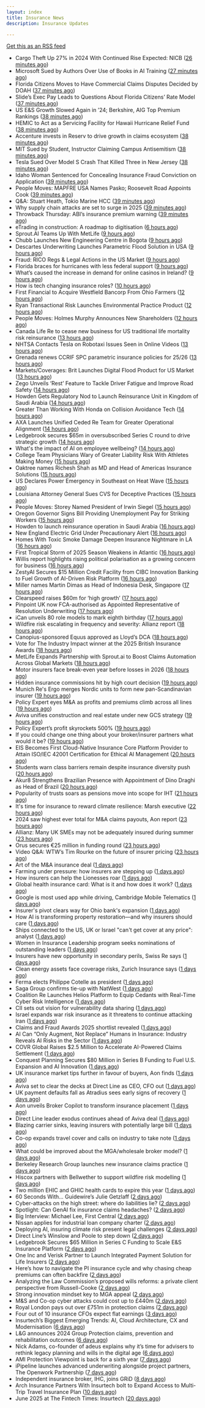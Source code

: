```yaml
---
layout: index
title: Insurance News
description: Insurance Updates

---
```


[Get this as an RSS feed](/insurance.rss)

<!-- news_marker starts -->
- Cargo Theft Up 27% in 2024 With Continued Rise Expected: NICB ([26 minutes ago](https://www.insurancejournal.com/news/national/2025/06/26/829178.htm))
- Microsoft Sued by Authors Over Use of Books in AI Training ([27 minutes ago](https://www.insurancejournal.com/news/national/2025/06/26/829185.htm))
- Florida Citizens Moves to Have Commercial Claims Disputes Decided by DOAH ([37 minutes ago](https://www.insurancejournal.com/news/southeast/2025/06/26/829201.htm))
- Slide’s Exec Pay Leads to Questions About Florida Citizens’ Rate Model ([37 minutes ago](https://www.insurancejournal.com/news/southeast/2025/06/26/829191.htm))
- US E&S Growth Slowed Again in ’24; Berkshire, AIG Top Premium Rankings ([38 minutes ago](https://www.insurancejournal.com/news/national/2025/06/26/829181.htm))
- HEMIC to Act as a Servicing Facility for Hawaii Hurricane Relief Fund ([38 minutes ago](https://www.insurancejournal.com/news/west/2025/06/26/829134.htm))
- Accenture invests in Reserv to drive growth in claims ecosystem ([38 minutes ago](https://www.reinsurancene.ws/accenture-invests-in-reserv-to-drive-growth-in-claims-ecosystem/))
- MIT Sued by Student, Instructor Claiming Campus Antisemitism ([38 minutes ago](https://www.insurancejournal.com/news/east/2025/06/26/829212.htm))
- Tesla Sued Over Model S Crash That Killed Three in New Jersey ([38 minutes ago](https://www.insurancejournal.com/news/east/2025/06/26/829099.htm))
- Idaho Woman Sentenced for Concealing Insurance Fraud Conviction on Application ([39 minutes ago](https://www.insurancejournal.com/news/west/2025/06/26/829188.htm))
- People Moves: MAPFRE USA Names Pasko; Roosevelt Road Appoints Cook ([39 minutes ago](https://www.insurancejournal.com/news/east/2025/06/26/829002.htm))
- Q&A: Stuart Heath, Tokio Marine HCC ([39 minutes ago](https://www.postonline.co.uk/lloyd%E2%80%99slondon/7957582/qa-stuart-heath-tokio-marine-hcc))
- Why supply chain attacks are set to surge in 2025 ([39 minutes ago](https://www.postonline.co.uk/technology/7957905/why-supply-chain-attacks-are-set-to-surge-in-2025))
- Throwback Thursday: ABI’s insurance premium warning ([39 minutes ago](https://www.postonline.co.uk/personal/7956732/throwback-thursday-abi%E2%80%99s-insurance-premium-warning))
- eTrading in construction: A roadmap to digitisation ([6 hours ago](https://www.insurancebusinessmag.com/uk/news/construction-engineering/etrading-in-construction-a-roadmap-to-digitisation-540304.aspx))
- Sprout.AI Teams Up With MetLife ([9 hours ago](https://insurance-edge.net/2025/06/25/sprout-ai-teams-up-with-metlife/))
- Chubb Launches New Engineering Centre in Bogota ([9 hours ago](https://insurance-edge.net/2025/06/25/chubb-launches-new-engineering-centre-in-bogota/))
- Descartes Underwriting Launches Parametric Flood Solution in USA ([9 hours ago](https://insurance-edge.net/2025/06/25/descartes-underwriting-launches-parametric-flood-solution-in-usa/))
- Fraud: RICO Regs & Legal Actions in the US Market ([9 hours ago](https://insurance-edge.net/2025/06/25/fraud-rico-regs-legal-actions-in-the-us-market/))
- Florida braces for hurricanes with less federal support ([9 hours ago](https://www.dig-in.com/news/florida-braces-for-hurricanes-with-less-federal-support))
- What’s caused the increase in demand for online casinos in Ireland? ([9 hours ago](https://insurance-edge.net/2025/06/25/whats-caused-the-increase-in-demand-for-online-casinos-in-ireland/))
- How is tech changing insurance roles? ([10 hours ago](https://www.dig-in.com/news/how-is-tech-changing-insurance-roles))
- First Financial to Acquire Westfield Bancorp From Ohio Farmers ([12 hours ago](https://www.insurancejournal.com/news/midwest/2025/06/25/829172.htm))
- Ryan Transactional Risk Launches Environmental Practice Product ([12 hours ago](https://www.insurancejournal.com/news/midwest/2025/06/25/829168.htm))
- People Moves: Holmes Murphy Announces New Shareholders ([12 hours ago](https://www.insurancejournal.com/news/midwest/2025/06/25/829150.htm))
- Canada Life Re to cease new business for US traditional life mortality risk reinsurance ([13 hours ago](https://www.reinsurancene.ws/canada-life-re-to-cease-new-business-for-us-traditional-life-mortality-risk-reinsurance/))
- NHTSA Contacts Tesla on Robotaxi Issues Seen in Online Videos ([13 hours ago](https://www.insurancejournal.com/news/national/2025/06/25/829147.htm))
- Grenada renews CCRIF SPC parametric insurance policies for 25/26 ([13 hours ago](https://www.reinsurancene.ws/grenada-renews-ccrif-spc-parametric-insurance-policies-for-25-26/))
- Markets/Coverages: Brit Launches Digital Flood Product for US Market ([13 hours ago](https://www.insurancejournal.com/news/national/2025/06/25/829142.htm))
- Zego Unveils ‘Rest’ Feature to Tackle Driver Fatigue and Improve Road Safety ([14 hours ago](https://www.insurtechinsights.com/zego-unveils-rest-feature-to-tackle-driver-fatigue-and-improve-road-safety/))
- Howden Gets Regulatory Nod to Launch Reinsurance Unit in Kingdom of Saudi Arabia ([14 hours ago](https://www.insurancejournal.com/news/international/2025/06/25/829137.htm))
- Greater Than Working With Honda on Collision Avoidance Tech ([14 hours ago](https://insurance-edge.net/2025/06/25/greater-than-working-with-honda-on-collision-avoidance-tech/))
- AXA Launches Unified Ceded Re Team for Greater Operational Alignment ([14 hours ago](https://www.insurancejournal.com/news/international/2025/06/25/829126.htm))
- Ledgebrook secures $65m in oversubscribed Series C round to drive strategic growth ([14 hours ago](https://www.reinsurancene.ws/ledgebrook-secures-65m-in-oversubscribed-series-c-round-to-drive-strategic-growth/))
- What's the impact of AI on employee wellbeing? ([14 hours ago](https://www.insurancebusinessmag.com/uk/business-strategy/whats-the-impact-of-ai-on-employee-wellbeing-540475.aspx))
- College Team Physicians Wary of Greater Liability Risk With Athletes Making Money ([15 hours ago](https://www.insurancejournal.com/news/national/2025/06/25/829120.htm))
- Oaktree names Richesh Shah as MD and Head of Americas Insurance Solutions ([15 hours ago](https://www.reinsurancene.ws/oaktree-names-richesh-shah-as-md-and-head-of-americas-insurance-solutions/))
- US Declares Power Emergency in Southeast on Heat Wave ([15 hours ago](https://www.insurancejournal.com/news/southeast/2025/06/25/829112.htm))
- Louisiana Attorney General Sues CVS for Deceptive Practices ([15 hours ago](https://www.insurancejournal.com/news/southcentral/2025/06/25/829116.htm))
- People Moves: Storey Named President of Irwin Siegel ([15 hours ago](https://www.insurancejournal.com/news/east/2025/06/25/824990.htm))
- Oregon Governor Signs Bill Providing Unemployment Pay for Striking Workers ([15 hours ago](https://www.insurancejournal.com/news/west/2025/06/25/829101.htm))
- Howden to launch reinsurance operation in Saudi Arabia ([16 hours ago](https://www.reinsurancene.ws/howden-to-launch-reinsurance-operation-in-saudi-arabia/))
- New England Electric Grid Under Precautionary Alert ([16 hours ago](https://www.insurancejournal.com/news/east/2025/06/25/829096.htm))
- Homes With Toxic Smoke Damage Deepen Insurance Nightmare in LA ([16 hours ago](https://www.insurancejournal.com/news/west/2025/06/25/829087.htm))
- First Tropical Storm of 2025 Season Weakens in Atlantic ([16 hours ago](https://www.insurancejournal.com/news/southeast/2025/06/25/829083.htm))
- Willis report highlights rising political polarisation as a growing concern for business ([16 hours ago](https://www.reinsurancene.ws/willis-report-highlights-rising-political-polarisation-as-a-growing-concern-for-business/))
- ZestyAI Secures $15 Million Credit Facility from CIBC Innovation Banking to Fuel Growth of AI-Driven Risk Platform ([16 hours ago](https://www.insurtechinsights.com/zestyai-secures-15-million-credit-facility-from-cibc-innovation-banking-to-fuel-growth-of-ai-driven-risk-platform/))
- Miller names Martin Dimas as Head of Indonesia Desk, Singapore ([17 hours ago](https://www.reinsurancene.ws/miller-names-martin-dimas-as-head-of-indonesia-desk-singapore/))
- Clearspeed raises $60m for ‘high growth’ ([17 hours ago](https://www.postonline.co.uk/technology/7958000/clearspeed-raises-60m-for-%E2%80%98high-growth%E2%80%99))
- Pinpoint UK now FCA-authorised as Appointed Representative of Resolution Underwriting ([17 hours ago](https://www.reinsurancene.ws/pinpoint-uk-now-fca-authorised-as-appointed-representative-of-resolution-underwriting/))
- iCan unveils 80 role models to mark eighth birthday ([17 hours ago](https://www.postonline.co.uk/people/7958001/ican-unveils-80-role-models-to-mark-eighth-birthday))
- Wildfire risk escalating in frequency and severity: Allianz report ([18 hours ago](https://www.insurancebusinessmag.com/uk/news/catastrophe/wildfire-risk-escalating-in-frequency-and-severity-allianz-report-540432.aspx))
- Canopius-sponsored Equus approved as Lloyd’s DCA ([18 hours ago](https://www.reinsurancene.ws/canopius-sponsored-equus-approved-as-lloyds-dca/))
- Vote for The Industry Impact winner at the 2025 British Insurance Awards ([18 hours ago](https://www.postonline.co.uk/commercial/7957980/vote-for-the-industry-impact-winner-at-the-2025-british-insurance-awards))
- MetLife Expands Partnership with Sprout.ai to Boost Claims Automation Across Global Markets ([18 hours ago](https://www.insurtechinsights.com/metlife-expands-partnership-with-sprout-ai-to-boost-claims-automation-across-global-markets/))
- Motor insurers face break-even year before losses in 2026 ([18 hours ago](https://www.postonline.co.uk/personal/7957998/motor-insurers-face-break-even-year-before-losses-in-2026))
- Hidden insurance commissions hit by high court decision ([19 hours ago](https://www.insurancebusinessmag.com/uk/news/property-insurance/hidden-insurance-commissions-hit-by-high-court-decision-540421.aspx))
- Munich Re's Ergo merges Nordic units to form new pan-Scandinavian insurer ([19 hours ago](https://www.insurancebusinessmag.com/uk/news/breaking-news/munich-res-ergo-merges-nordic-units-to-form-new-panscandinavian-insurer-540420.aspx))
- Policy Expert eyes M&A as profits and premiums climb across all lines ([19 hours ago](https://www.insurancebusinessmag.com/uk/news/breaking-news/policy-expert-eyes-manda-as-profits-and-premiums-climb-across-all-lines-540419.aspx))
- Aviva unifies construction and real estate under new GCS strategy ([19 hours ago](https://www.insurancebusinessmag.com/uk/news/construction-engineering/aviva-unifies-construction-and-real-estate-under-new-gcs-strategy-540418.aspx))
- Policy Expert’s profit skyrockets 500% ([19 hours ago](https://www.postonline.co.uk/news/7957999/policy-expert%E2%80%99s-profit-skyrockets-500))
- If you could change one thing about your broker/insurer partners what would it be? ([19 hours ago](https://www.insurancebusinessmag.com/uk/tv/if-you-could-change-one-thing-about-your-brokerinsurer-partners-what-would-it-be-540407.aspx))
- EIS Becomes First Cloud-Native Insurance Core Platform Provider to Attain ISO/IEC 42001 Certification for Ethical AI Management ([20 hours ago](https://www.insurtechinsights.com/eis-becomes-first-cloud-native-insurance-core-platform-provider-to-attain-iso-iec-42001-certification-for-ethical-ai-management/))
- Students warn class barriers remain despite insurance diversity push ([20 hours ago](https://www.postonline.co.uk/people/7957987/students-warn-class-barriers-remain-despite-insurance-diversity-push))
- Akur8 Strengthens Brazilian Presence with Appointment of Dino Draghi as Head of Brazil ([20 hours ago](https://www.insurtechinsights.com/akur8-strengthens-brazilian-presence-with-appointment-of-dino-draghi-as-head-of-brazil/))
- Popularity of trusts soars as pensions move into scope for IHT ([21 hours ago](https://ifamagazine.com/popularity-of-trusts-soars-as-pensions-move-into-scope-for-iht/))
- It's time for insurance to reward climate resilience: Marsh executive ([22 hours ago](https://www.insurancebusinessmag.com/uk/news/breaking-news/its-time-for-insurance-to-reward-climate-resilience-marsh-executive-540381.aspx))
- 2024 saw highest ever total for M&A claims payouts, Aon report ([23 hours ago](https://www.insurancebusinessmag.com/uk/news/breaking-news/2024-saw-highest-ever-total-for-manda-claims-payouts-aon-report-540374.aspx))
- Allianz: Many UK SMEs may not be adequately insured during summer ([23 hours ago](https://www.insurancebusinessmag.com/uk/news/business-resilience/allianz-many-uk-smes-may-not-be-adequately-insured-during-summer-540369.aspx))
- Orus secures €25 million in funding round ([23 hours ago](https://www.insurancebusinessmag.com/uk/news/breaking-news/orus-secures-25-million-in-funding-round-540368.aspx))
- Video Q&A: WTW’s Tim Rourke on the future of insurer pricing ([23 hours ago](https://www.postonline.co.uk/market-access/technology/7957884/video-qa-wtw%E2%80%99s-tim-rourke-on-the-future-of-insurer-pricing))
- Art of the M&A insurance deal ([1 days ago](https://www.postonline.co.uk/commercial/7957730/art-of-the-ma-insurance-deal))
- Farming under pressure: how insurers are stepping up ([1 days ago](https://www.postonline.co.uk/commercial/7957860/farming-under-pressure-how-insurers-are-stepping-up))
- How insurers can help the Lionesses roar ([1 days ago](https://www.postonline.co.uk/claims/7957499/how-insurers-can-help-the-lionesses-roar))
- Global health insurance card: What is it and how does it work? ([1 days ago](https://www.insurancebusinessmag.com/uk/guides/global-health-insurance-card-what-is-it-and-how-does-it-work-439350.aspx))
- Google is most used app while driving, Cambridge Mobile Telematics ([1 days ago](https://www.dig-in.com/news/google-most-used-while-driving-cambridge-mobile-telematics))
- Insurer's pivot clears way for Ohio bank's expansion ([1 days ago](https://www.dig-in.com/news/insurers-pivot-clears-way-for-ohio-banks-expansion))
- How AI is transforming property restoration—and why insurers should care ([1 days ago](https://www.dig-in.com/opinion/how-ai-is-transforming-property-restoration))
- Ships connected to the US, UK or Israel "can't get cover at any price": analyst ([1 days ago](https://www.insurancebusinessmag.com/uk/news/breaking-news/ships-connected-to-the-us-uk-or-israel-cant-get-cover-at-any-price-analyst-540387.aspx))
- Women in Insurance Leadership program seeks nominations of outstanding leaders ([1 days ago](https://www.dig-in.com/news/2025-women-in-insurance-leadership-nominations-open))
- Insurers have new opportunity in secondary perils, Swiss Re says ([1 days ago](https://www.dig-in.com/articles/insurers-have-new-opportunity-in-secondary-perils-swiss-re))
- Clean energy assets face coverage risks, Zurich Insurance says ([1 days ago](https://www.dig-in.com/articles/clean-energy-assets-face-coverage-risks-zurich-insurance))
- Ferma elects Philippe Cotelle as president ([1 days ago](https://www.postonline.co.uk/risk-management/7957992/ferma-elects-philippe-cotelle-as-president))
- Saga Group confirms tie-up with NatWest ([1 days ago](https://www.insurancebusinessmag.com/uk/news/breaking-news/saga-group-confirms-tieup-with-natwest-540271.aspx))
- Coalition Re Launches Helios Platform to Equip Cedants with Real-Time Cyber Risk Intelligence ([1 days ago](https://www.insurtechinsights.com/coalition-re-launches-helios-platform-to-equip-cedants-with-real-time-cyber-risk-intelligence/))
- CII sets out vision for vulnerability data sharing ([1 days ago](https://ifamagazine.com/cii-sets-out-vision-for-vulnerability-data-sharing/))
- Israel expands war risk insurance as it threatens to continue attacking Iran ([1 days ago](https://www.insurancebusinessmag.com/uk/news/breaking-news/israel-expands-war-risk-insurance-as-it-threatens-to-continue-attacking-iran-540229.aspx))
- Claims and Fraud Awards 2025 shortlist revealed ([1 days ago](https://www.postonline.co.uk/claims/7957977/claims-and-fraud-awards-2025-shortlist-revealed))
- AI Can “Only Augment, Not Replace” Humans in Insurance: Industry Reveals AI Risks in the Sector ([1 days ago](https://thefintechtimes.com/ai-can-only-augment-not-replace-humans-in-insurance-industry-reveals-ai-risks-in-the-sector/))
- COVR Global Raises $2.5 Million to Accelerate AI-Powered Claims Settlement ([1 days ago](https://www.insurtechinsights.com/covr-global-raises-2-5-million-to-accelerate-ai-powered-claims-settlement/))
- Conquest Planning Secures $80 Million in Series B Funding to Fuel U.S. Expansion and AI Innovation ([1 days ago](https://www.insurtechinsights.com/conquest-planning-secures-80-million-in-series-b-funding-to-fuel-u-s-expansion-and-ai-innovation/))
- UK insurance market tips further in favour of buyers, Aon finds ([1 days ago](https://www.insurancebusinessmag.com/uk/news/breaking-news/uk-insurance-market-tips-further-in-favour-of-buyers-aon-finds-540199.aspx))
- Aviva set to clear the decks at Direct Line as CEO, CFO out ([1 days ago](https://www.insurancebusinessmag.com/uk/news/breaking-news/aviva-set-to-clear-the-decks-at-direct-line-as-ceo-cfo-out-540198.aspx))
- UK payment defaults fall as Atradius sees early signs of recovery ([1 days ago](https://www.insurancebusinessmag.com/uk/news/breaking-news/uk-payment-defaults-fall-as-atradius-sees-early-signs-of-recovery-540191.aspx))
- Aon unveils Broker Copilot to transform insurance placement ([1 days ago](https://www.insurancebusinessmag.com/uk/news/technology/aon-unveils-broker-copilot-to-transform-insurance-placement-540189.aspx))
- Direct Line leader exodus continues ahead of Aviva deal ([1 days ago](https://www.postonline.co.uk/news/7957990/direct-line-leader-exodus-continues-ahead-of-aviva-deal))
- Blazing carrier sinks, leaving insurers with potentially large bill ([1 days ago](https://www.insurancebusinessmag.com/uk/news/breaking-news/blazing-carrier-sinks-leaving-insurers-with-potentially-large-bill-540245.aspx))
- Co-op expands travel cover and calls on industry to take note ([1 days ago](https://www.postonline.co.uk/personal/7957986/co-op-expands-travel-cover-and-calls-on-industry-to-take-note))
- What could be improved about the MGA/wholesale broker model? ([1 days ago](https://www.insurancebusinessmag.com/uk/tv/what-could-be-improved-about-the-mgawholesale-broker-model-540171.aspx))
- Berkeley Research Group launches new insurance claims practice ([1 days ago](https://www.insurancebusinessmag.com/uk/news/breaking-news/berkeley-research-group-launches-new-insurance-claims-practice-540170.aspx))
- Hiscox partners with Bellwether to support wildfire risk modelling ([1 days ago](https://www.insurancebusinessmag.com/uk/news/catastrophe/hiscox-partners-with-bellwether-to-support-wildfire-risk-modelling-540169.aspx))
- Two million EHIC and GHIC health cards to expire this year ([1 days ago](https://www.insurancebusinessmag.com/uk/news/travel/two-million-ehic-and-ghic-health-cards-to-expire-this-year-540168.aspx))
- 60 Seconds With... Guidewire’s Julie Getzlaff ([2 days ago](https://www.postonline.co.uk/technology/7957616/60-seconds-with-guidewire%E2%80%99s-julie-getzlaff))
- Cyber-attacks on the high street: where do liabilities lie? ([2 days ago](https://www.postonline.co.uk/commercial/7957856/cyber-attacks-on-the-high-street-where-do-liabilities-lie))
- Spotlight: Can GenAI fix insurance claims headaches? ([2 days ago](https://www.postonline.co.uk/market-access/7957902/spotlight-can-genai-fix-insurance-claims-headaches))
- Big Interview: Michael Lee, First Central ([2 days ago](https://www.postonline.co.uk/personal/7957823/big-interview-michael-lee-first-central))
- Nissan applies for industrial loan company charter ([2 days ago](https://www.dig-in.com/news/nissan-applies-for-industrial-loan-company-charter))
- Deploying AI, insuring climate risk present legal challenges ([2 days ago](https://www.dig-in.com/news/deploying-ai-insuring-climate-risk-present-legal-challenges))
- Direct Line’s Winslow and Poole to step down ([2 days ago](https://www.postonline.co.uk/news/7957985/direct-line%E2%80%99s-winslow-and-poole-to-step-down))
- Ledgebrook Secures $65 Million in Series C Funding to Scale E&S Insurance Platform ([2 days ago](https://www.insurtechinsights.com/ledgebrook-secures-65-million-in-series-c-funding-to-scale-es-insurance-platform/))
- One Inc and Verisk Partner to Launch Integrated Payment Solution for Life Insurers ([2 days ago](https://www.insurtechinsights.com/one-inc-and-verisk-partner-to-launch-integrated-payment-solution-for-life-insurers/))
- Here’s how to navigate the PI insurance cycle and why chasing cheap premiums can often backfire ([2 days ago](https://ifamagazine.com/advisers-heres-how-to-navigate-the-pi-insurance-cycle-and-why-chasing-cheap-premiums-can-often-backfire/))
- Analyzing the Law Commission’s proposed wills reforms: a private client perspective from Russell-Cooke ([2 days ago](https://ifamagazine.com/analyzing-the-law-commissions-proposed-wills-reforms-a-private-client-perspective-from-russell-cooke/))
- Strong innovation mindset key to MGA appeal ([2 days ago](https://www.postonline.co.uk/broker/7957981/strong-innovation-mindset-key-to-mga-appeal))
- M&S and Co-op cyber attacks could cost up to £440m ([2 days ago](https://www.postonline.co.uk/commercial/7957982/ms-and-co-op-cyber-attacks-could-cost-up-to-%C2%A3440m))
- Royal London pays out over £751m in protection claims ([2 days ago](https://ifamagazine.com/royal-london-pays-out-over-751m-in-protection-claims/))
- Four out of 10 insurance CFOs expect flat earnings ([3 days ago](https://www.postonline.co.uk/personal/7957743/four-out-of-10-insurance-cfos-expect-flat-earnings))
- Insurtech’s Biggest Emerging Trends: AI, Cloud Architecture, CX and Modernisation ([6 days ago](https://thefintechtimes.com/insurtech-biggest-emerging-trends-ai-cloud-architecture-cx-and-data/))
- L&G announces 2024 Group Protection claims, prevention and rehabilitation outcomes ([6 days ago](https://ifamagazine.com/lg-announces-2024-group-protection-claims-prevention-and-rehabilitation-outcomes/))
- Nick Adams, co-founder of adeus explains why it’s time for advisers to rethink legacy planning and wills in the digital age ([6 days ago](https://ifamagazine.com/nick-adams-co-founder-of-adeus-explains-why-its-time-for-advisers-to-rethink-legacy-planning-and-wills-in-the-digital-age/))
- AMI Protection Viewpoint is back for a sixth year ([7 days ago](https://ifamagazine.com/ami-protection-viewpoint-is-back-for-a-sixth-year/))
- iPipeline launches advanced underwriting alongside project partners, The Openwork Partnership ([7 days ago](https://ifamagazine.com/ipipeline-launches-advanced-underwriting-alongside-project-partners-the-openwork-partnership/))
- Independent insurance broker, IHC, joins GRiD ([8 days ago](https://ifamagazine.com/independent-insurance-broker-ihc-joins-grid/))
- Arch Insurance Partners With Insurtech bolt to Expand Access to Multi-Trip Travel Insurance Plan ([10 days ago](https://thefintechtimes.com/arch-insurance-partners-with-insurtech-bolt-to-expand-access-to-multi-trip-travel-insurance-plan/))
- June 2025 at The Fintech Times: Insurtech ([20 days ago](https://thefintechtimes.com/june-2025-at-the-fintech-times-insurtech/))

<!-- news_marker ends -->